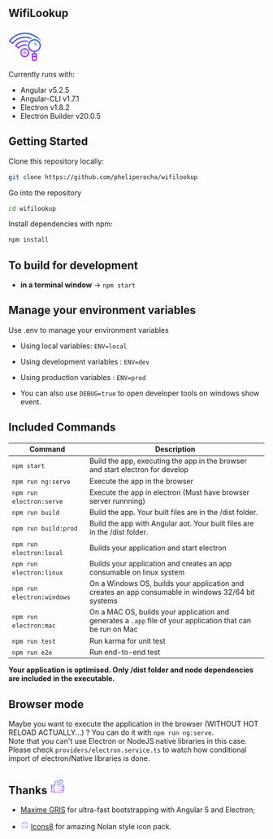 ## WifiLookup

![Wifi Lookup](/src/assets/icon/icons8-wi-fi-64.png)

Currently runs with:

- Angular v5.2.5
- Angular-CLI v1.7.1
- Electron v1.8.2
- Electron Builder v20.0.5


## Getting Started

Clone this repository locally:

``` bash
git clone https://github.com/pheliperocha/wifilookup
```

Go into the repository

``` bash
cd wifilookup
```

Install dependencies with npm:

``` bash
npm install
```

## To build for development

- **in a terminal window** -> `npm start`

## Manage your environment variables

Use .env to manage your environment variables

- Using local variables:  `ENV=local`
- Using development variables :  `ENV=dev`
- Using production variables  :  `ENV=prod`

- You can also use `DEBUG=true` to open developer tools on windows show event.

## Included Commands

|Command|Description|
|--|--|
|`npm start`| Build the app, executing the app in the browser and start electron for develop |
|`npm run ng:serve`| Execute the app in the browser |
|`npm run electron:serve`| Execute the app in electron (Must have browser server runnning) |
|`npm run build`| Build the app. Your built files are in the /dist folder. |
|`npm run build:prod`| Build the app with Angular aot. Your built files are in the /dist folder. |
|`npm run electron:local`| Builds your application and start electron |
|`npm run electron:linux`| Builds your application and creates an app consumable on linux system |
|`npm run electron:windows`| On a Windows OS, builds your application and creates an app consumable in windows 32/64 bit systems |
|`npm run electron:mac`|  On a MAC OS, builds your application and generates a `.app` file of your application that can be run on Mac |
|`npm run test`|  Run karma for unit test |
|`npm run e2e`|  Run end-to-end test |

**Your application is optimised. Only /dist folder and node dependencies are included in the executable.**

## Browser mode

Maybe you want to execute the application in the browser (WITHOUT HOT RELOAD ACTUALLY...) ? You can do it with `npm run ng:serve`.  
Note that you can't use Electron or NodeJS native libraries in this case. Please check `providers/electron.service.ts` to watch how conditional import of electron/Native libraries is done.

## Thanks ![](/src/assets/icon/icons8-like-32.png)

* [Maxime GRIS](https://github.com/maximegris) for ultra-fast bootstrapping with Angular 5 and Electron;

* ![Icons8](/src/assets/icon/icons8-icons8-16.png) [Icons8](https://icons8.com/) for amazing Nolan style icon pack.
